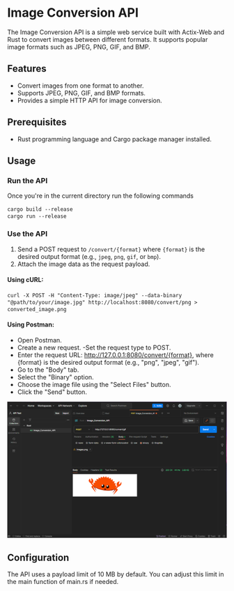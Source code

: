 # Image Conversion API

The Image Conversion API is a simple web service built with Actix-Web and Rust to convert images between different formats. It supports popular image formats such as JPEG, PNG, GIF, and BMP.

## Features

- Convert images from one format to another.
- Supports JPEG, PNG, GIF, and BMP formats.
- Provides a simple HTTP API for image conversion.

## Prerequisites

- Rust programming language and Cargo package manager installed.

## Usage
### Run the API 
Once you're in the current directory run the following commands
```
cargo build --release
cargo run --release
```
### Use the API
1. Send a POST request to `/convert/{format}` where `{format}` is the desired output format (e.g., `jpeg`, `png`, `gif`, or `bmp`).
2. Attach the image data as the request payload.

#### Using cURL:

```
curl -X POST -H "Content-Type: image/jpeg" --data-binary "@path/to/your/image.jpg" http://localhost:8080/convert/png > converted_image.png
```

#### Using Postman:

- Open Postman.
- Create a new request.
-Set the request type to POST.
- Enter the request URL: http://127.0.0.1:8080/convert/{format}, where {format} is the desired output format (e.g., "png", "jpeg", "gif").
- Go to the "Body" tab.
- Select the "Binary" option.
- Choose the image file using the "Select Files" button.
- Click the "Send" button.

![Img](/Rust/Image_Conversion_API/screenshots/1.png)

## Configuration
The API uses a payload limit of 10 MB by default. You can adjust this limit in the main function of main.rs if needed.
